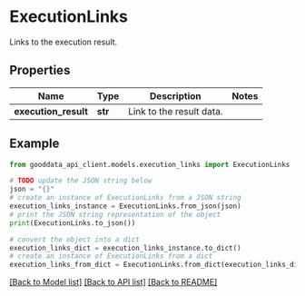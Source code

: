 # ExecutionLinks

Links to the execution result.

## Properties

Name | Type | Description | Notes
------------ | ------------- | ------------- | -------------
**execution_result** | **str** | Link to the result data. | 

## Example

```python
from gooddata_api_client.models.execution_links import ExecutionLinks

# TODO update the JSON string below
json = "{}"
# create an instance of ExecutionLinks from a JSON string
execution_links_instance = ExecutionLinks.from_json(json)
# print the JSON string representation of the object
print(ExecutionLinks.to_json())

# convert the object into a dict
execution_links_dict = execution_links_instance.to_dict()
# create an instance of ExecutionLinks from a dict
execution_links_from_dict = ExecutionLinks.from_dict(execution_links_dict)
```
[[Back to Model list]](../README.md#documentation-for-models) [[Back to API list]](../README.md#documentation-for-api-endpoints) [[Back to README]](../README.md)


